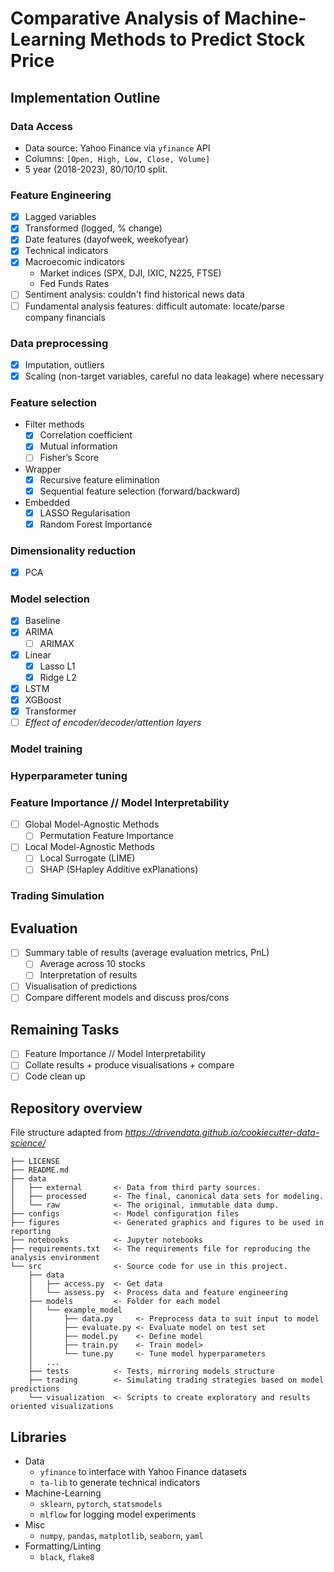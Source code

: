 # Comparative Analysis of Machine-Learning Methods to Predict Stock Price

## Implementation Outline

### Data Access
- Data source: Yahoo Finance via `yfinance` API
- Columns: `[Open, High, Low, Close, Volume]`
- 5 year (2018-2023), 80/10/10 split.
### Feature Engineering
- [x] Lagged variables
- [x] Transformed (logged, % change)
- [x] Date features (dayofweek, weekofyear)
- [x] Technical indicators
- [x] Macroecomic indicators
    - Market indices (SPX, DJI, IXIC, N225, FTSE)
    - Fed Funds Rates
- [ ] Sentiment analysis: couldn't find historical news data
- [ ] Fundamental analysis features: difficult automate: locate/parse company financials
### Data preprocessing
- [x] Imputation, outliers
- [x] Scaling (non-target variables, careful no data leakage) where necessary
### Feature selection
- Filter methods
    - [x] Correlation coefficient
    - [x] Mutual information
    - [ ] Fisher’s Score
- Wrapper
    - [x] Recursive feature elimination
    - [x] Sequential feature selection (forward/backward)
- Embedded
    - [x] LASSO Regularisation
    - [x] Random Forest Importance
### Dimensionality reduction
- [x] PCA
### Model selection 
- [x] Baseline
- [x] ARIMA
    - [ ] ARIMAX
- [x] Linear
    - [x] Lasso L1
    - [x] Ridge L2
- [x] LSTM
- [x] XGBoost
- [x] Transformer
- [ ] *Effect of encoder/decoder/attention layers*
### Model training 
### Hyperparameter tuning
### Feature Importance // Model Interpretability
- [ ] Global Model-Agnostic Methods
    - [ ] Permutation Feature Importance
- [ ] Local Model-Agnostic Methods
    - [ ] Local Surrogate (LIME)
    - [ ] SHAP (SHapley Additive exPlanations)
### Trading Simulation

## Evaluation
- [ ] Summary table of results (average evaluation metrics, PnL)
    - [ ] Average across 10 stocks
    - [ ] Interpretation of results
- [ ] Visualisation of predictions
- [ ] Compare different models and discuss pros/cons

## Remaining Tasks
- [ ] Feature Importance // Model Interpretability
- [ ] Collate results + produce visualisations + compare
- [ ] Code clean up

## Repository overview
File structure adapted from *https://drivendata.github.io/cookiecutter-data-science/*
```
├── LICENSE
├── README.md          
├── data
│   ├── external       <- Data from third party sources.
│   ├── processed      <- The final, canonical data sets for modeling.
│   └── raw            <- The original, immutable data dump.
├── configs            <- Model configuration files
├── figures            <- Generated graphics and figures to be used in reporting
├── notebooks          <- Jupyter notebooks 
├── requirements.txt   <- The requirements file for reproducing the analysis environment
└── src                <- Source code for use in this project.
    ├── data           
    │   ├── access.py  <- Get data 
    │   └── assess.py  <- Process data and feature engineering
    ├── models         <- Folder for each model   
    │   └── example_model 
    │       ├── data.py     <- Preprocess data to suit input to model
    │       ├── evaluate.py <- Evaluate model on test set
    │       ├── model.py    <- Define model
    │       ├── train.py    <- Train model>
    │       └── tune.py     <- Tune model hyperparameters
    │   ...
    ├── tests          <- Tests, mirroring models structure
    ├── trading        <- Simulating trading strategies based on model predictions
    └── visualization  <- Scripts to create exploratory and results oriented visualizations
```

## Libraries
- Data
    - `yfinance` to interface with Yahoo Finance datasets
    - `ta-lib` to generate technical indicators
- Machine-Learning
    - `sklearn`, `pytorch`, `statsmodels`
    - `mlflow` for logging model experiments
- Misc
    - `numpy`, `pandas`, `matplotlib`, `seaborn`, `yaml`
- Formatting/Linting
    - `black`, `flake8`